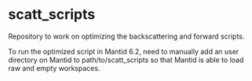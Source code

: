 # scatt_scripts

Repository to work on optimizing the backscattering and forward scripts.

To run the optimized script in Mantid 6.2, need to manually add an user directory on Mantid to path/to/scatt_scripts so that Mantid is able to load raw and empty workspaces.
